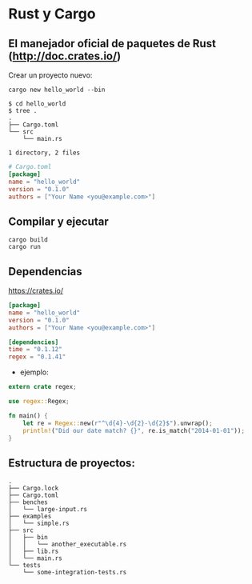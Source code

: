 # Rust y Cargo

## El manejador oficial de paquetes de Rust (http://doc.crates.io/)

Crear un proyecto nuevo:
```
cargo new hello_world --bin
```

```
$ cd hello_world
$ tree .
.
├── Cargo.toml
└── src
    └── main.rs

1 directory, 2 files
```

```toml
# Cargo.toml
[package]
name = "hello_world"
version = "0.1.0"
authors = ["Your Name <you@example.com>"]
```

## Compilar y ejecutar

```
cargo build
cargo run
```

## Dependencias
https://crates.io/

```toml
[package]
name = "hello_world"
version = "0.1.0"
authors = ["Your Name <you@example.com>"]

[dependencies]
time = "0.1.12"
regex = "0.1.41"
```

* ejemplo:
```rust
extern crate regex;

use regex::Regex;

fn main() {
    let re = Regex::new(r"^\d{4}-\d{2}-\d{2}$").unwrap();
    println!("Did our date match? {}", re.is_match("2014-01-01"));
}
```

## Estructura de proyectos:

```
.
├── Cargo.lock
├── Cargo.toml
├── benches
│   └── large-input.rs
├── examples
│   └── simple.rs
├── src
│   ├── bin
│   │   └── another_executable.rs
│   ├── lib.rs
│   └── main.rs
└── tests
    └── some-integration-tests.rs
```
